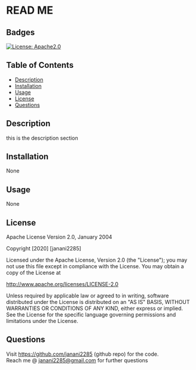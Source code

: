 # READ ME

## Badges 
[![License: Apache2.0](https://img.shields.io/badge/License-Apache2.0-brightgreen.svg)](https://opensource.org/licenses/MIT)

## Table of Contents

* [Description](#description)
* [Installation](#installation)
* [Usage](#usage)
* [License](#license)
* [Questions](#questions)


## Description
this is the description section

## Installation
None

## Usage
None

## License

Apache License
Version 2.0, January 2004

Copyright [2020] [janani2285]

Licensed under the Apache License, Version 2.0 (the "License");
you may not use this file except in compliance with the License.
You may obtain a copy of the License at

http://www.apache.org/licenses/LICENSE-2.0

Unless required by applicable law or agreed to in writing, software
distributed under the License is distributed on an "AS IS" BASIS,
WITHOUT WARRANTIES OR CONDITIONS OF ANY KIND, either express or implied.
See the License for the specific language governing permissions and
limitations under the License.
    
    
## Questions
    
Visit https://github.com/janani2285 (github repo) for the code.<br>
Reach me @ janani2285@gmail.com for further questions
